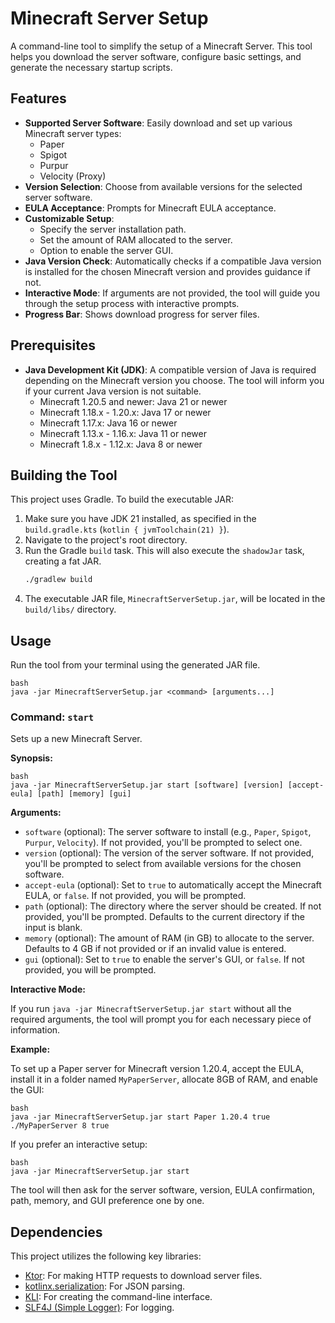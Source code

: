 # Minecraft Server Setup

A command-line tool to simplify the setup of a Minecraft Server. This tool helps you download the server software, configure basic settings, and generate the necessary startup scripts.

## Features

*   **Supported Server Software**: Easily download and set up various Minecraft server types:
    *   Paper
    *   Spigot
    *   Purpur
    *   Velocity (Proxy)
*   **Version Selection**: Choose from available versions for the selected server software.
*   **EULA Acceptance**: Prompts for Minecraft EULA acceptance.
*   **Customizable Setup**:
    *   Specify the server installation path.
    *   Set the amount of RAM allocated to the server.
    *   Option to enable the server GUI.
*   **Java Version Check**: Automatically checks if a compatible Java version is installed for the chosen Minecraft version and provides guidance if not.
*   **Interactive Mode**: If arguments are not provided, the tool will guide you through the setup process with interactive prompts.
*   **Progress Bar**: Shows download progress for server files.

## Prerequisites

*   **Java Development Kit (JDK)**: A compatible version of Java is required depending on the Minecraft version you choose. The tool will inform you if your current Java version is not suitable.
    *   Minecraft 1.20.5 and newer: Java 21 or newer
    *   Minecraft 1.18.x - 1.20.x: Java 17 or newer
    *   Minecraft 1.17.x: Java 16 or newer
    *   Minecraft 1.13.x - 1.16.x: Java 11 or newer
    *   Minecraft 1.8.x - 1.12.x: Java 8 or newer

## Building the Tool

This project uses Gradle. To build the executable JAR:

1.  Make sure you have JDK 21 installed, as specified in the `build.gradle.kts` (`kotlin { jvmToolchain(21) }`).
2.  Navigate to the project's root directory.
3.  Run the Gradle `build` task. This will also execute the `shadowJar` task, creating a fat JAR.
    ```bash
    ./gradlew build
    ```
4.  The executable JAR file, `MinecraftServerSetup.jar`, will be located in the `build/libs/` directory.

## Usage

Run the tool from your terminal using the generated JAR file.
```
bash
java -jar MinecraftServerSetup.jar <command> [arguments...]
```
### Command: `start`

Sets up a new Minecraft Server.

**Synopsis:**
```
bash
java -jar MinecraftServerSetup.jar start [software] [version] [accept-eula] [path] [memory] [gui]
```
**Arguments:**

*   `software` (optional): The server software to install (e.g., `Paper`, `Spigot`, `Purpur`, `Velocity`). If not provided, you'll be prompted to select one.
*   `version` (optional): The version of the server software. If not provided, you'll be prompted to select from available versions for the chosen software.
*   `accept-eula` (optional): Set to `true` to automatically accept the Minecraft EULA, or `false`. If not provided, you will be prompted.
*   `path` (optional): The directory where the server should be created. If not provided, you'll be prompted. Defaults to the current directory if the input is blank.
*   `memory` (optional): The amount of RAM (in GB) to allocate to the server. Defaults to 4 GB if not provided or if an invalid value is entered.
*   `gui` (optional): Set to `true` to enable the server's GUI, or `false`. If not provided, you will be prompted.

**Interactive Mode:**

If you run `java -jar MinecraftServerSetup.jar start` without all the required arguments, the tool will prompt you for each necessary piece of information.

**Example:**

To set up a Paper server for Minecraft version 1.20.4, accept the EULA, install it in a folder named `MyPaperServer`, allocate 8GB of RAM, and enable the GUI:
```
bash
java -jar MinecraftServerSetup.jar start Paper 1.20.4 true ./MyPaperServer 8 true
```
If you prefer an interactive setup:
```
bash
java -jar MinecraftServerSetup.jar start
```
The tool will then ask for the server software, version, EULA confirmation, path, memory, and GUI preference one by one.

## Dependencies

This project utilizes the following key libraries:

*   [Ktor](https://ktor.io/): For making HTTP requests to download server files.
*   [kotlinx.serialization](https://github.com/Kotlin/kotlinx.serialization): For JSON parsing.
*   [KLI](https://github.com/kys0ff/kli): For creating the command-line interface.
*   [SLF4J (Simple Logger)](https://www.slf4j.org/): For logging.